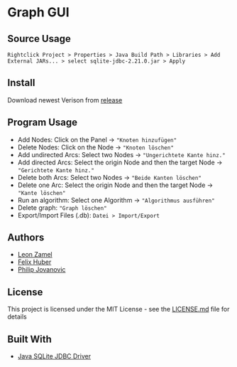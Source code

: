 # Graph GUI

## Source Usage

```
Rightclick Project > Properties > Java Build Path > Libraries > Add External JARs... > select sqlite-jdbc-2.21.0.jar > Apply
```

## Install
Download newest Verison from [release](https://github.com/PhilipJovanovic/Informatik-Graph/releases)

## Program Usage

- Add Nodes: Click on the Panel -> `"Knoten hinzufügen"`
- Delete Nodes: Click on the Node -> `"Knoten löschen"`
- Add undirected Arcs: Select two Nodes -> `"Ungerichtete Kante hinz."`
- Add directed Arcs: Select the origin Node and then the target Node -> `"Gerichtete Kante hinz."`
- Delete both Arcs: Select two Nodes -> `"Beide Kanten löschen"`
- Delete one Arc: Select the origin Node and then the target Node -> `"Kante löschen"`
- Run an algorithm: Select one Algorithm -> `"Algorithmus ausführen"`
- Delete graph: `"Graph löschen"`
- Export/Import Files (.db): `Datei > Import/Export`

## Authors

* [Leon Zamel](https://github.com/LeonZamel)
* [Felix Huber](https://github.com/felixyo)
* [Philip Jovanovic](https://github.com/PhilipJovanovic)

## License

This project is licensed under the MIT License - see the [LICENSE.md](LICENSE.md) file for details

## Built With
- [Java SQLite JDBC Driver](https://github.com/PhilipJovanovic/sqlite-jdbc)